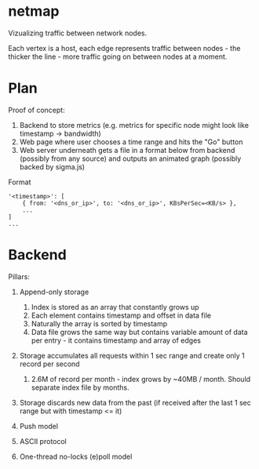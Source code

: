 # netmap

Vizualizing traffic between network nodes.

Each vertex is a host, each edge represents traffic between nodes - the thicker the line - more traffic going on between nodes at a moment.

# Plan

Proof of concept:

1. Backend to store metrics (e.g. metrics for specific node might look like timestamp -> bandwidth)
1. Web page where user chooses a time range and hits the "Go" button
1. Web server underneath gets a file in a format below from backend (possibly from any source) and outputs an animated graph (possibly backed by sigma.js)

Format
```
'<timestamp>': [
	{ from: '<dns_or_ip>', to: '<dns_or_ip>', KBsPerSec=<KB/s> },
	...
]
...
```

# Backend

Pillars:

1. Append-only storage
   1. Index is stored as an array that constantly grows up
   1. Each element contains timestamp and offset in data file
   1. Naturally the array is sorted by timestamp
   1. Data file grows the same way but contains variable amount of data per entry - it contains timestamp and array of edges
1. Storage accumulates all requests within 1 sec range and create only 1 record per second
   1. 2.6M of record per month - index grows by ~40MB / month. Should separate index file by months.
1. Storage discards new data from the past (if received after the last 1 sec range but with timestamp <= it)
1. Push model
  1. ASCII protocol

1. One-thread no-locks (e)poll model

